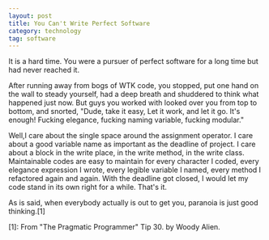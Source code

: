 ```yaml
---
layout: post
title: You Can't Write Perfect Software
category: technology
tag: software
---
```



It is a hard time. 
You were a pursuer of perfect software for a long time but had never reached it.

After running away from bogs of WTK code, you stopped, put one hand on the wall to steady yourself, had a deep breath and shuddered to think what happened just now.
But guys you worked with looked over you from top to bottom, and snorted, "Dude, take it easy, Let it work, and let it go. It's enough! Fucking elegance, fucking naming variable, fucking modular."
 
 Well,I care about the single space around the assignment operator.
 I care about a good variable name as important as the deadline of project.
 I care about a block in the write place, in the write method, in the write class.
 Maintainable codes are easy to maintain for every  character I coded, every elegance expression I wrote, every legible variable I named, every method I refactored again and again.
 With the deadline got closed, I would let my code stand in its own right for a while.
 That's it.

 As is said, when everybody actually is out to get you, paranoia is just good thinking.[1]


 [1]: From "The Pragmatic Programmer" Tip 30. by Woody Alien.
